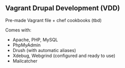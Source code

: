 ## Vagrant Drupal Development (VDD) 

Pre-made Vagrant file + chef cookbooks (tbd)

Comes with:

- Apache, PHP, MySQL
- PhpMyAdmin
- Drush (with automatic aliases)
- Xdebug, Webgrind (configured and ready to use)
- Mailcatcher
